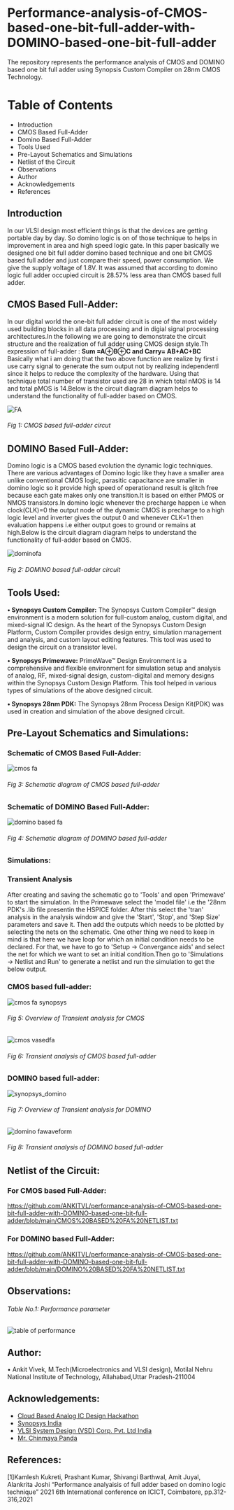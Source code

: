 # Performance-analysis-of-CMOS-based-one-bit-full-adder-with-DOMINO-based-one-bit-full-adder
The repository represents the performance analysis of CMOS and DOMINO based one bit full adder using Synopsis Custom Compiler on 28nm CMOS Technology.
# Table of Contents
- Introduction
- CMOS Based Full-Adder
- Domino Based Full-Adder
- Tools Used
- Pre-Layout Schematics and Simulations
- Netlist of the Circuit
- Observations
- Author
- Acknowledgements
- References 
## Introduction
In our VLSI design most efficient things is that the devices are getting portable day by day. So domino logic is on of those technique to helps in improvement in area and high speed logic gate. In this paper basically we designed one bit full adder domino based technique and one bit CMOS based full adder and just compare their speed, power consumption. We give the supply voltage of 1.8V. It was assumed that according to domino logic full adder occupied circuit is 28.57% less area than CMOS based full adder.
## CMOS Based Full-Adder:
In our digital world the one-bit full adder circuit is one of the most widely used building blocks in all data processing and in digial signal processing architectures.In the following we are going to demonstrate the circuit structure and the realization of full adder using CMOS design style.Th expression of full-adder :
                                                             **Sum =A⊕B⊕C and Carry= AB+AC+BC**
Basically what i am doing that the two above function are realize by first i use carry signal to generate the sum output not by realizing independentl since it helps to reduce the complexity of the hardware. Using that technique total number of transistor used are 28 in which total nMOS is 14 and total pMOS is 14.Below is the circuit diagram diagram helps to understand the functionality of full-adder based on CMOS.

![FA](https://user-images.githubusercontent.com/94243690/155888747-0a4e8643-b282-414d-ac9c-b38eff90e61c.png)
###### Fig 1: CMOS based full-adder circut

## DOMINO Based Full-Adder:
Domino logic is a CMOS based evolution the dynamic logic techniques. There are various advantages of Domino logic like they have a smaller area unlike conventional CMOS logic, parasitic capacitance are smaller in domino logic so it provide high speed of operationand result is glitch free because each gate makes only one transition.It is based on either PMOS or NMOS transistors.In domino logic whenever the precharge happen i.e when clock(CLK)=0 the output node of the dynamic CMOS is precharge to a high logic level and inverter gives the output 0 and whenever CLK=1 then evaluation happens i.e either output goes to ground or remains at high.Below is the circuit diagram diagram helps to understand the functionality of full-adder based on CMOS.

![dominofa](https://user-images.githubusercontent.com/94243690/155888759-ea3c67c7-d65e-4d32-96fa-a5d85e69dff1.png)
###### Fig 2: DOMINO based full-adder circuit

## Tools Used:
**• Synopsys Custom Compiler:**
The Synopsys Custom Compiler™ design environment is a modern solution for full-custom analog, custom digital, and mixed-signal IC design. As the heart of the Synopsys Custom Design Platform, Custom Compiler provides design entry, simulation management and analysis, and custom layout editing features. This tool was used to design the circuit on a transistor level.

**• Synopsys Primewave:**
PrimeWave™ Design Environment is a comprehensive and flexible environment for simulation setup and analysis of analog, RF, mixed-signal design, custom-digital and memory designs within the Synopsys Custom Design Platform. This tool helped in various types of simulations of the above designed circuit.

**• Synopsys 28nm PDK:**
The Synopsys 28nm Process Design Kit(PDK) was used in creation and simulation of the above designed circuit.
## Pre-Layout Schematics and Simulations:
### Schematic of CMOS Based Full-Adder:
![cmos fa](https://user-images.githubusercontent.com/94243690/155883052-9c9bfca4-6557-4eb1-a933-cc93d4d62985.png)
###### Fig 3: Schematic diagram of CMOS based full-adder
### Schematic of DOMINO Based Full-Adder:
![domino based fa](https://user-images.githubusercontent.com/94243690/155883146-536205c3-ea37-41ba-860d-fc5c5105dc16.png)
###### Fig 4: Schematic diagram of DOMINO based full-adder
### Simulations:

### Transient Analysis
After creating and saving the schematic go to 'Tools' and open 'Primewave' to start the simulation. In the Primewave select the 'model file' i.e the '28nm PDK's .lib file presentin the HSPICE folder. After this select the 'tran' analysis in the analysis window and give the 'Start', 'Stop', and 'Step Size' parameters and save it. Then add the outputs which needs to be plotted by selecting the nets on the schematic.
One other thing we need to keep in mind is that here we have loop for which an initial condition needs to be declared. For that, we have to go to 'Setup -> Convergance aids' and select the net for which we want to set an initial condition.Then go to 'Simulations -> Netlist and Run' to generate a netlist and run the simulation to get the below output.

### CMOS based full-adder:
![cmos fa synopsys](https://user-images.githubusercontent.com/94243690/155883254-74d8b392-2a8a-4f76-8250-f891e9ece038.png)
###### Fig 5: Overview of Transient analysis for CMOS
![cmos vasedfa](https://user-images.githubusercontent.com/94243690/155883294-d525c2d0-b447-43e5-8741-7a575a4c7c06.png)
###### Fig 6: Transient analysis of CMOS based full-adder

### DOMINO based full-adder:
![synopsys_domino](https://user-images.githubusercontent.com/94243690/155883402-cd3afd17-a307-4cf6-ac8b-985881383588.png)
###### Fig 7: Overview of Transient analysis for DOMINO
![domino fawaveform](https://user-images.githubusercontent.com/94243690/155883438-7f29dcfe-96f0-4e51-914a-ae0c686d889b.png)
###### Fig 8: Transient analysis of DOMINO based full-adder

## Netlist of the Circuit:
### For CMOS based Full-Adder:
https://github.com/ANKITVL/performance-analysis-of-CMOS-based-one-bit-full-adder-with-DOMINO-based-one-bit-full-adder/blob/main/CMOS%20BASED%20FA%20NETLIST.txt
### For DOMINO based Full-Adder: 
https://github.com/ANKITVL/performance-analysis-of-CMOS-based-one-bit-full-adder-with-DOMINO-based-one-bit-full-adder/blob/main/DOMINO%20BASED%20FA%20NETLIST.txt

## Observations:
###### Table No.1: Performance parameter
![table of performance](https://user-images.githubusercontent.com/94243690/155883946-5cfe31bd-5f7d-44c8-86b7-df7a1bdbcd64.png)
## Author:
• Ankit Vivek, M.Tech(Microelectronics and VLSI design), Motilal Nehru National Institute of Technology, Allahabad,Uttar Pradesh-211004
## Acknowledgements:
- [Cloud Based Analog IC Design Hackathon](https://www.iith.ac.in/events/2022/02/15/Cloud-Based-Analog-IC-Design-Hackathon/)
- [Synopsys India](https://www.synopsys.com/)
- [VLSI System Design (VSD) Corp. Pvt. Ltd India](https://www.vlsisystemdesign.com/)
- [Mr. Chinmaya Panda](https://pages.github.com/)
## References:
[1]Kamlesh Kukreti, Prashant Kumar, Shivangi Barthwal, Amit Juyal, Alankrita Joshi “Performance analyaisis of full adder based on domino logic technique” 2021 6th International conference on ICICT, Coimbatore, pp.312-316,2021







                              
